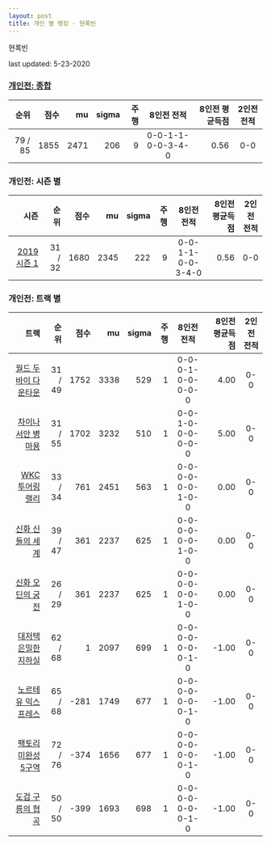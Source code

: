 ```yaml
---
layout: post
title: 개인 별 랭킹 - 현록빈
---
```


현록빈

last updated: 5-23-2020

### [개인전: 종합](../singles-full)

| 순위 | 점수 | mu | sigma | 주행 | 8인전 전적 | 8인전 평균득점 | 2인전 전적 |
|---:|---:|---:|---:|---:|:---:|---:|:---:|
| 79 / 85 | 1855 | 2471 | 206 | 9 | 0-0-1-1-0-0-3-4-0 | 0.56 | 0-0 |

### 개인전: 시즌 별

| 시즌 | 순위 | 점수 | mu | sigma | 주행 | 8인전 전적 | 8인전 평균득점 | 2인전 전적 |
|---:|---:|---:|---:|---:|---:|:---:|---:|:---:|
| [2019 시즌 1](../singles-s2019_1) | 31 / 32 | 1680 | 2345 | 222 | 9 |  0-0-1-1-0-0-3-4-0 | 0.56 | 0-0 |

### 개인전: 트랙 별

| 트랙 | 순위 | 점수 | mu | sigma | 주행 | 8인전 전적 | 8인전 평균득점 | 2인전 전적 |
|---:|---:|---:|---:|---:|---:|:---:|---:|:---:|
| [월드 두바이 다운타운](../dubai) | 31 / 49 | 1752 | 3338 | 529 | 1 | 0-0-0-1-0-0-0-0-0 | 4.00 | 0-0 |
| [차이나 서안 병마용](../byeongma) | 31 / 55 | 1702 | 3232 | 510 | 1 | 0-0-1-0-0-0-0-0-0 | 5.00 | 0-0 |
| [WKC 투어링 랠리](../rally) | 33 / 34 | 761 | 2451 | 563 | 1 | 0-0-0-0-0-0-1-0-0 | 0.00 | 0-0 |
| [신화 신들의 세계](../shinsegye) | 39 / 47 | 361 | 2237 | 625 | 1 | 0-0-0-0-0-0-1-0-0 | 0.00 | 0-0 |
| [신화 오딘의 궁전](../odin) | 26 / 29 | 361 | 2237 | 625 | 1 | 0-0-0-0-0-0-1-0-0 | 0.00 | 0-0 |
| [대저택 은밀한 지하실](../jeotaek) | 62 / 68 | 1 | 2097 | 699 | 1 | 0-0-0-0-0-0-0-1-0 | -1.00 | 0-0 |
| [노르테유 익스프레스](../noex) | 65 / 68 | -281 | 1749 | 677 | 1 | 0-0-0-0-0-0-0-1-0 | -1.00 | 0-0 |
| [팩토리 미완성 5구역](../district5) | 72 / 76 | -374 | 1656 | 677 | 1 | 0-0-0-0-0-0-0-1-0 | -1.00 | 0-0 |
| [도검 구름의 협곡](../hyupgog) | 50 / 50 | -399 | 1693 | 698 | 1 | 0-0-0-0-0-0-0-1-0 | -1.00 | 0-0 |
